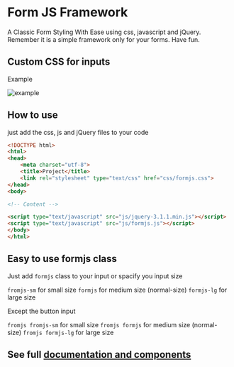 # Form JS Framework
A Classic Form Styling With Ease using css, javascript and jQuery. Remember it is a simple framework only for your forms. Have fun.

## Custom CSS for inputs
Example

![example](https://i.imgsafe.org/fff74dfd40.png)

## How to use
just add the css, js and jQuery files to your code

```html
<!DOCTYPE html>
<html>
<head>
	<meta charset="utf-8">
	<title>Project</title>
	<link rel="stylesheet" type="text/css" href="css/formjs.css">
</head>
<body>

<!-- Content -->

<script type="text/javascript" src="js/jquery-3.1.1.min.js"></script>
<script type="text/javascript" src="js/formjs.js"></script>
</body>
</html>
```
## Easy to use formjs class

Just add `formjs` class to your input or spacify you input size

`fromjs-sm` for small size
`formjs`    for medium size (normal-size)
`formjs-lg` for large size

Except the button input

`fromjs fromjs-sm` for small size
`fromjs formjs`    for medium size (normal-size)
`fromjs formjs-lg` for large size

## See full [documentation and components](https://form.js.org)
